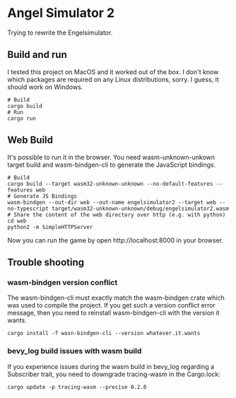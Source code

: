 # Angel Simulator 2

Trying to rewrite the Engelsimulator.

## Build and run

I tested this project on MacOS and it worked out of the box.  I don't know which
packages are required on any Linux distributions, sorry.  I guess, it should work
on Windows.

```
# Build
cargo build
# Run
cargo run
```

## Web Build

It's possible to run it in the browser.  You need wasm-unknown-unkown target
build and wasm-bindgen-cli to generate the JavaScript bindings.

```
# Build
cargo build --target wasm32-unknown-unknown --no-default-features --features web
# Generate JS Bindings
wasm-bindgen --out-dir web --out-name engelsimulator2 --target web --no-typescript target/wasm32-unknown-unknown/debug/engelsimulator2.wasm
# Share the content of the web directory over http (e.g. with python)
cd web
python2 -m SimpleHTTPServer
```

Now you can run the game by open http://localhost:8000 in your browser.

## Trouble shooting

### wasm-bindgen version conflict
The wasm-bindgen-cli must exactly match the wasm-bindgen crate which was used
to compile the project.  If you get such a version conflict error message, then
you need to reinstall wasm-bindgen-cli with the version it wants.

```
cargo install -f wasn-bindgen-cli --version whatever.it.wants
```


### bevy_log build issues with wasm build
If you experience issues during the wasm build in bevy_log regarding a Subscriber
trait, you need to downgrade tracing-wasm in the Cargo.lock:

```cargo update -p tracing-wasm --precise 0.2.0```

